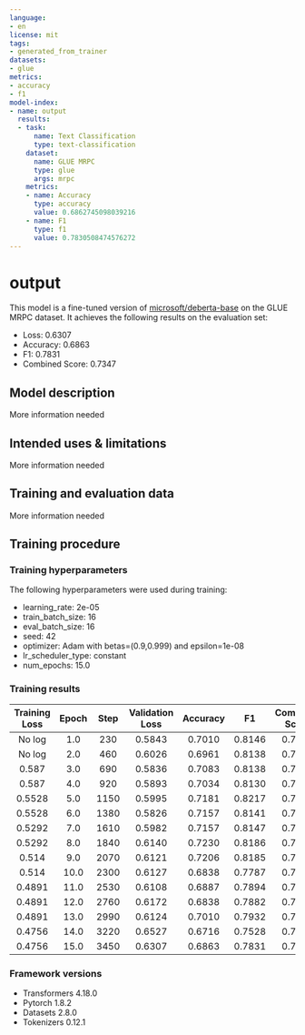 ```yaml
---
language:
- en
license: mit
tags:
- generated_from_trainer
datasets:
- glue
metrics:
- accuracy
- f1
model-index:
- name: output
  results:
  - task:
      name: Text Classification
      type: text-classification
    dataset:
      name: GLUE MRPC
      type: glue
      args: mrpc
    metrics:
    - name: Accuracy
      type: accuracy
      value: 0.6862745098039216
    - name: F1
      type: f1
      value: 0.7830508474576272
---
```


<!-- This model card has been generated automatically according to the information the Trainer had access to. You
should probably proofread and complete it, then remove this comment. -->

# output

This model is a fine-tuned version of [microsoft/deberta-base](https://huggingface.co/microsoft/deberta-base) on the GLUE MRPC dataset.
It achieves the following results on the evaluation set:
- Loss: 0.6307
- Accuracy: 0.6863
- F1: 0.7831
- Combined Score: 0.7347

## Model description

More information needed

## Intended uses & limitations

More information needed

## Training and evaluation data

More information needed

## Training procedure

### Training hyperparameters

The following hyperparameters were used during training:
- learning_rate: 2e-05
- train_batch_size: 16
- eval_batch_size: 16
- seed: 42
- optimizer: Adam with betas=(0.9,0.999) and epsilon=1e-08
- lr_scheduler_type: constant
- num_epochs: 15.0

### Training results

| Training Loss | Epoch | Step | Validation Loss | Accuracy | F1     | Combined Score |
|:-------------:|:-----:|:----:|:---------------:|:--------:|:------:|:--------------:|
| No log        | 1.0   | 230  | 0.5843          | 0.7010   | 0.8146 | 0.7578         |
| No log        | 2.0   | 460  | 0.6026          | 0.6961   | 0.8138 | 0.7549         |
| 0.587         | 3.0   | 690  | 0.5836          | 0.7083   | 0.8138 | 0.7611         |
| 0.587         | 4.0   | 920  | 0.5893          | 0.7034   | 0.8130 | 0.7582         |
| 0.5528        | 5.0   | 1150 | 0.5995          | 0.7181   | 0.8217 | 0.7699         |
| 0.5528        | 6.0   | 1380 | 0.5826          | 0.7157   | 0.8141 | 0.7649         |
| 0.5292        | 7.0   | 1610 | 0.5982          | 0.7157   | 0.8147 | 0.7652         |
| 0.5292        | 8.0   | 1840 | 0.6140          | 0.7230   | 0.8186 | 0.7708         |
| 0.514         | 9.0   | 2070 | 0.6121          | 0.7206   | 0.8185 | 0.7695         |
| 0.514         | 10.0  | 2300 | 0.6127          | 0.6838   | 0.7787 | 0.7313         |
| 0.4891        | 11.0  | 2530 | 0.6108          | 0.6887   | 0.7894 | 0.7391         |
| 0.4891        | 12.0  | 2760 | 0.6172          | 0.6838   | 0.7882 | 0.7360         |
| 0.4891        | 13.0  | 2990 | 0.6124          | 0.7010   | 0.7932 | 0.7471         |
| 0.4756        | 14.0  | 3220 | 0.6527          | 0.6716   | 0.7528 | 0.7122         |
| 0.4756        | 15.0  | 3450 | 0.6307          | 0.6863   | 0.7831 | 0.7347         |


### Framework versions

- Transformers 4.18.0
- Pytorch 1.8.2
- Datasets 2.8.0
- Tokenizers 0.12.1
